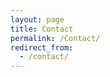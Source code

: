 ```yaml
---
layout: page
title: Contact
permalink: /Contact/
redirect_from:
  - /contact/
---
```




  <link rel="stylesheet" href="https://cdnjs.cloudflare.com/ajax/libs/font-awesome/5.15.3/css/all.min.css" integrity="sha384-fVb+MigLk4ZN3YoAXkqO27jPJzuB/HUppmyL4HU+1zvX8M4/0W4WunE2xqT6ZlQQ" crossorigin="anonymous">

  <div>
    <a href="mailto:example@example.com"><i class="fas fa-envelope"></i></a>
    <a href="https://www.youtube.com"><i class="fab fa-youtube"></i></a>
    <a href="https://twitter.com"><i class="fab fa-twitter"></i></a>
    <a href="https://www.linkedin.com"><i class="fab fa-linkedin"></i></a>
    <a href="https://discord.com"><i class="fab fa-discord"></i></a>
    <a href="https://www.twitch.tv"><i class="fab fa-twitch"></i></a>
    <a href="https://t.me"><i class="fab fa-telegram"></i></a>
    <a href="https://www.facebook.com"><i class="fab fa-facebook"></i></a>
  </div>
